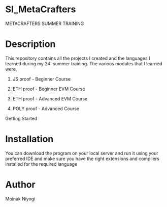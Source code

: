 # SI_MetaCrafters

METACRAFTERS SUMMER TRAINING

# Description

This repository contains all the projects I created and the languages I learned during my 24' summer training. The various modules that I learned were,

1. JS proof - Beginner Course

2. ETH proof - Beginner EVM Course

3. ETH proof - Advanced EVM Course

5. POLY proof - Advanced Course

Getting Started

# Installation

You can download the program on your local server and run it using your preferred IDE and make sure you have the right extensions and compilers installed for the required language

# Author

Moinak Niyogi


